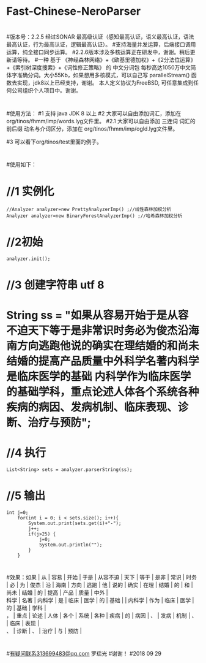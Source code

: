 # Fast-Chinese-NeroParser
#
#版本号：2.2.5 经过SONAR 最高级认证（感知最高认证，语义最高认证，语法最高认证，行为最高认证，逻辑最高认证）。
#支持海量并发运算，后端接口调用运算，纯全接口同步运算。
#2.2.6版本涉及多核运算正在研发中，谢谢。稍后更新请等待。
#一种 基于 《神经森林网络》+《欧基里德加权》+《2分法位运算》+《索引树深度搜索》+《词性修正策略》 的 中文分词包 每秒高达1050万中文简体字准确分词。大小55Kb，如果想用多核模式，可以自己写 parallelStream() 函数去实现，jdk8以上已经支持，谢谢。
本人定义协议为FreeBSD, 可任意集成到任何公司组织个人项目中。谢谢。
#
#使用方法：
#1 支持 java JDK 8 以上
#2 大家可以自由添加词汇，添加在 org/tinos/fhmm/imp/words.lyg文件里。
#2.1 大家可以自由添加 三连词 词汇的前后缀 动名与介词区分，添加在 org/tinos/fhmm/imp/ogld.lyg文件里。

#3 可以看下org/tinos/test里面的例子。
#
#使用如下：
#   //1 实例化
    //Analyzer analyzer=new PrettyAnalyzerImp() ;//线性森林加权分析
    Analyzer analyzer=new BinaryForestAnalyzerImp() ;//哈希森林加权分析
#   //2初始
    analyzer.init();
#   //3 创建字符串 utf 8
#   String ss = "如果从容易开始于是从容不迫天下等于是非常识时务必为俊杰沿海南方向逃跑他说的确实在理结婚的和尚未结婚的提高产品质量中外科学名著内科学是临床医学的基础    内科学作为临床医学的基础学科，重点论述人体各个系统各种疾病的病因、发病机制、临床表现、诊断、治疗与预防";
#
#   //4 执行
    List<String> sets = analyzer.parserString(ss); 
#   //5 输出
    int j=0;
		for(int i = 0; i < sets.size(); i++){
			System.out.print(sets.get(i)+"-");
			j++;
			if(j>25) {
				j=0;
				System.out.println("");
			}
		}

#
#效果：如果  |  从  |  容易  |  开始  |  于是  |  从容不迫  |  天下  |  等于  |  是非  |  常识  |  时务  |  必  |  为  |  俊杰  |  沿  |  海南  |  方向  |  逃跑  |  他  |  说的  |  确实  |  在理  |  结婚  |  的  |  和  |  尚未  |  结婚  |  的  |  提高  |  产品  |  质量  |  中外  |  
科学  |  名著  |  内科学  |  是  |  临床  |  医学  |  的  |  基础  |     |  内科学  |  作为  |  临床  |  医学  |  的  |  基础  |  学科  |  
，  |  重点  |  论述  |  人体  |  各个  |  系统  |  各种  |  疾病  |  的  |  病因  |  、  |  发病  |  机制  |  、  |  临床  |  表现  |  
、  |  诊断  |  、  |  治疗  |  与  |  预防  |   
#
#有疑问联系313699483@qq.com 罗瑶光
#谢谢！
#2018 09 29
